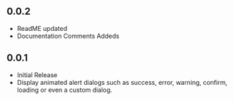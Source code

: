 ## 0.0.2

* ReadME updated
* Documentation Comments Addeds

## 0.0.1

* Initial Release
* Display animated alert dialogs such as success, error, warning, confirm, loading or even a custom dialog.
